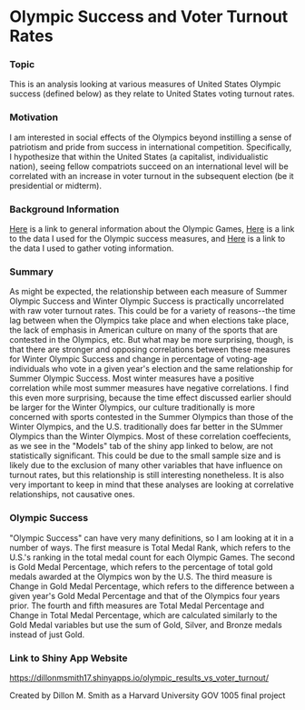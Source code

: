 # Olympic Success and Voter Turnout Rates
### Topic
This is an analysis looking at various measures of United States Olympic success (defined below) as they relate to United States voting turnout rates.
### Motivation
I am interested in social effects of the Olympics beyond instilling a sense of patriotism and pride from success in international competition. Specifically, I hypothesize that within the United States (a capitalist, individualistic nation), seeing fellow compatriots succeed on an international level will be correlated with an increase in voter turnout in the subsequent election (be it presidential or midterm).
### Background Information
[Here](https://www.olympic.org/) is a link to general information about the Olympic Games, [Here](https://www.kaggle.com/the-guardian/olympic-games) is a link to the data I used for the Olympic success measures, and [Here](http://sk.sagepub.com.ezp-prod1.hul.harvard.edu/cqpress/voter-turnout-in-the-united-states-1788-2009) is a link to the data I used to gather voting information.
### Summary
As might be expected, the relationship between each measure of Summer Olympic Success and Winter Olympic Success is practically uncorrelated with raw voter turnout rates. This could be for a variety of reasons--the time lag between when the Olympics take place and when elections take place, the lack of emphasis in American culture on many of the sports that are contested in the Olympics, etc. But what may be more surprising, though, is that there are stronger and opposing correlations between these measures for Winter Olympic Success and change in percentage of voting-age individuals who vote in a given year's election and the same relationship for Summer Olympic Success. Most winter measures have a positive correlation while most summer measures have negative correlations. I find this even more surprising, because the time effect discussed earlier should be larger for the Winter Olympics, our culture traditionally is more concerned with sports contested in the Summer Olympics than those of the Winter Olympics, and the U.S. traditionally does far better in the SUmmer Olympics than the Winter Olympics. Most of these correlation coeffecients, as we see in the "Models" tab of the shiny app linked to below, are not statistically significant. This could be due to the small sample size and is likely due to the exclusion of many other variables that have influence on turnout rates, but this relationship is still interesting nonetheless. It is also very important to keep in mind that these analyses are looking at correlative relationships, not causative ones.
### Olympic Success
"Olympic Success" can have very many definitions, so I am looking at it in a number of ways. The first measure is Total Medal Rank, which refers to the U.S.'s ranking in the total medal count for each Olympic Games. The second is Gold Medal Percentage, which refers to the percentage of total gold medals awarded at the Olympics won by the U.S. The third measure is Change in Gold Medal Percentage, which refers to the difference between a given year's Gold Medal Percentage and that of the Olympics four years prior. The fourth and fifth measures are Total Medal Percentage and Change in Total Medal Percentage, which are calculated similarly to the Gold Medal variables but use the sum of Gold, Silver, and Bronze medals instead of just Gold.

### Link to Shiny App Website
https://dillonmsmith17.shinyapps.io/olympic_results_vs_voter_turnout/

Created by Dillon M. Smith as a Harvard University GOV 1005 final project
